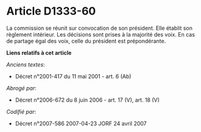 # Article D1333-60

La commission se réunit sur convocation de son président. Elle établit son règlement intérieur. Les décisions sont prises à
la majorité des voix. En cas de partage égal des voix, celle du président est prépondérante.

**Liens relatifs à cet article**

_Anciens textes_:

  - Décret n°2001-417 du 11 mai 2001 - art. 6 (Ab)

_Abrogé par_:

  - Décret n°2006-672 du 8 juin 2006 - art. 17 (V), art. 18 (V)

_Codifié par_:

  - Décret n°2007-586 2007-04-23 JORF 24 avril 2007
